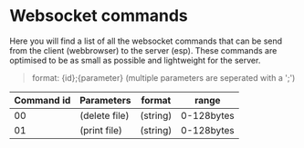 # Websocket commands

Here you will find a list of all the websocket commands that can be send from the client (webbrowser) to the server (esp). These commands are optimised to be as small as possible and lightweight for the server.

 > format: {id};{parameter} (multiple parameters are seperated with a ';')

| Command id | Parameters |  format | range  |
|  --------  |   -------  | ------- | ------ |
| 00  |  (delete file)   | (string) | 0-128bytes |
| 01  |  (print file)   | (string) | 0-128bytes |